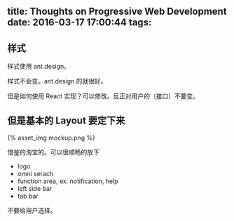 title: Thoughts on Progressive Web Development
date: 2016-03-17 17:00:44
tags:
---

## 样式

样式使用 ant.design。

样式不会变。ant.design 的就很好。

但是如何使用 React 实现？可以修改。反正对用户的（接口）不要变。

## 但是基本的 Layout 要定下来

{% asset_img mockup.png %}

借鉴的淘宝的。可以很顺畅的放下 

- logo
- omni serach
- function area, ex. notification, help
- left side bar
- tab bar

不要给用户选择。